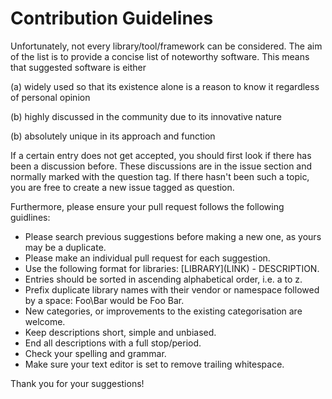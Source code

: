 # Contribution Guidelines

Unfortunately, not every library/tool/framework can be considered. The aim of the list is to provide a concise list of noteworthy software. This means that suggested software is either

(a) widely used so that its existence alone is a reason to know it regardless of personal opinion

(b) highly discussed in the community due to its innovative nature

(b) absolutely unique in its approach and function

If a certain entry does not get accepted, you should first look if there has been a discussion before. These discussions are in the issue section and normally marked with the question tag. If there hasn't been such a topic, you are free to create a new issue tagged as question.


Furthermore, please ensure your pull request follows the following guidlines:

* Please search previous suggestions before making a new one, as yours may be a duplicate.
* Please make an individual pull request for each suggestion.
* Use the following format for libraries: \[LIBRARY\]\(LINK\) - DESCRIPTION.
* Entries should be sorted in ascending alphabetical order, i.e. a to z.
* Prefix duplicate library names with their vendor or namespace followed by a space: Foo\Bar would be Foo Bar.
* New categories, or improvements to the existing categorisation are welcome.
* Keep descriptions short, simple and unbiased. 
* End all descriptions with a full stop/period.
* Check your spelling and grammar.
* Make sure your text editor is set to remove trailing whitespace.

Thank you for your suggestions!
